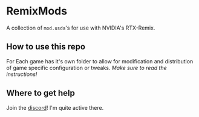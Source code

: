 # RemixMods

A collection of `mod.usda`'s for use with NVIDIA's RTX-Remix.

## How to use this repo
For Each game has it's own folder to allow for modification and distribution of game specific configuration or tweaks. _Make sure to read the instructions!_

## Where to get help
Join the [discord](discord.gg/rtxremix)! I'm quite active there.
